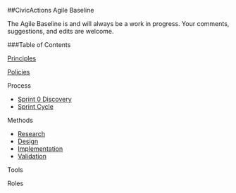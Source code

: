 ##CivicActions Agile Baseline

The Agile Baseline is and will always be a work in progress. Your comments, suggestions, and edits are welcome. 

###Table of Contents

[Principles](01-principles/principles.md)

[Policies](02-policies/policies.md)

Process
- [Sprint 0 Discovery](03-process/sprint-0-discovery.md)
- [Sprint Cycle](03-process/sprint-cycle.md)

Methods
- [Research](04-methods/1-research.md)
- [Design](04-methods/2-design.md)
- [Implementation](04-methods/3-implementation.md)
- [Validation](04-methods/4-validation.md)

Tools

Roles
